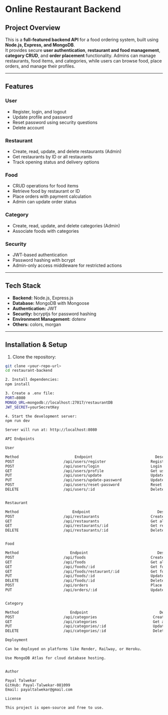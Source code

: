 # Online Restaurant Backend

## Project Overview

This is a **full-featured backend API** for a food ordering system, built using **Node.js, Express, and MongoDB**.  
It provides secure **user authentication**, **restaurant and food management**, **category CRUD**, and **order placement** functionality. Admins can manage restaurants, food items, and categories, while users can browse food, place orders, and manage their profiles.

---

## Features

### User

- Register, login, and logout
- Update profile and password
- Reset password using security questions
- Delete account

### Restaurant

- Create, read, update, and delete restaurants (Admin)
- Get restaurants by ID or all restaurants
- Track opening status and delivery options

### Food

- CRUD operations for food items
- Retrieve food by restaurant or ID
- Place orders with payment calculation
- Admin can update order status

### Category

- Create, read, update, and delete categories (Admin)
- Associate foods with categories

### Security

- JWT-based authentication
- Password hashing with bcrypt
- Admin-only access middleware for restricted actions

---

## Tech Stack

- **Backend:** Node.js, Express.js
- **Database:** MongoDB with Mongoose
- **Authentication:** JWT
- **Security:** bcryptjs for password hashing
- **Environment Management:** dotenv
- **Others:** colors, morgan

---

## Installation & Setup

1. Clone the repository:

```bash
git clone <your-repo-url>
cd restaurant-backend

2. Install dependencies:
npm install

3. Create a .env file:
PORT=8080
MONGO_URL=mongodb://localhost:27017/restaurantDB
JWT_SECRET=yourSecretKey

4. Start the development server:
npm run dev

Server will run at: http://localhost:8080

API Endpoints

User

Method	                       Endpoint	                           Description
POST	                  /api/users/register	                 Register new user
POST	                  /api/users/login	                     Login user
GET	                      /api/users/profile	                 Get user profile
PUT	                      /api/users/update	                     Update user info
PUT	                      /api/users/update-password	         Update password
POST	                  /api/users/reset-password	             Reset password
DELETE	                  /api/users/:id	                     Delete user


Restaurant

Method	                      Endpoint	                            Description
POST	                  /api/restaurants	                     Create restaurant (Admin)
GET	                      /api/restaurants	                     Get all restaurants
GET	                      /api/restaurants/:id	                 Get restaurant by ID
DELETE	                  /api/restaurants/:id	                 Delete restaurant (Admin)


Food

Method	                     Endpoint	                            Description
POST	                  /api/foods	                         Create food item (Admin)
GET	                      /api/foods	                         Get all food items
GET	                      /api/foods/:id	                     Get food by ID
GET	                      /api/foods/restaurant/:id	             Get food by restaurant ID
PUT	                      /api/foods/:id	                     Update food (Admin)
DELETE	                  /api/foods/:id	                     Delete food (Admin)
POST	                  /api/orders	                         Place order
PUT	                      /api/orders/:id	                     Update order status (Admin)


Category

Method	                     Endpoint	                             Description
POST	                  /api/categories	                      Create category (Admin)
GET	                      /api/categories	                      Get all categories
PUT	                      /api/categories/:id	                  Update category (Admin)
DELETE	                  /api/categories/:id	                  Delete category (Admin)

Deployment

Can be deployed on platforms like Render, Railway, or Heroku.

Use MongoDB Atlas for cloud database hosting.


Author

Payal Talwekar
GitHub: Payal-Talwekar-081099
Email: payaltalwekar@gmail.com

License

This project is open-source and free to use.
```
